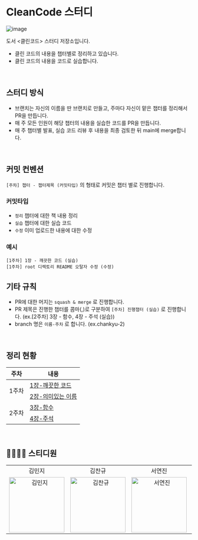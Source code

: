 # CleanCode 스터디
![image](https://github.com/DevReader/CleanCode/assets/73516336/7bebf235-8056-45c5-a64b-0c42b1479a30)

도서 <클린코드> 스터디 저장소입니다.

- 클린 코드의 내용을 챕터별로 정리하고 있습니다.
- 클린 코드의 내용을 코드로 실습합니다.

<br>

## 스터디 방식

- 브랜치는 자신의 이름을 딴 브랜치로 만들고, 주마다 자신이 맡은 챕터를 정리해서 PR을 만듭니다.
- 매 주 모든 인원이 해당 챕터의 내용을 실습한 코드를 PR을 만듭니다.
- 매 주 챕터별 발표, 실습 코드 리뷰 후 내용을 최종 검토한 뒤 main에 merge합니다. 

<br>

## 커밋 컨벤션
`[주차] 챕터 - 챕터제목 (커밋타입)` 의 형태로 커밋은 챕터 별로 진행합니다.
### 커밋타입
* `정리` 챕터에 대한 책 내용 정리
* `실습` 챕터에 대한 실습 코드
* `수정` 이미 업로드한 내용에 대한 수정

### 예시
```
[1주차] 1장 - 깨끗한 코드 (실습)
[1주차] root 디렉토리 README 오탈자 수정 (수정)
```

## 기타 규칙
* PR에 대한 머지는 `squash & merge` 로 진행합니다.
* PR 제목은 진행한 챕터를 콤마(,)로 구분하여 `[주차] 진행챕터 (실습)` 로 진행합니다. (ex.[2주차] 3장 - 함수, 4장 - 주석 (실습))
* branch 명은 `이름-주차` 로 합니다. (ex.chankyu-2)

<br/>

## 정리 현황

<table>
  <thead>
    <tr>
      <th>주차</th>
      <th>내용</th>
    </tr>
  </thead>
  <tbody>
    <tr>
      <td rowspan="2">1주차</td>
      <td><a href="/1장-깨끗한 코드/README.md">1장-깨끗한 코드</a></td>
    </tr>
    <tr><td><a href="/2장-의미있는 이름/README.md">2장-의미있는 이름</a></td></tr>
    <tr>
      <td rowspan="2">2주차</td>
      <td><a href="/3장-함수/README.md">3장-함수</a></td>
    </tr>
    <tr><td><a href="/4장-주석/README.md">4장-주석</a></td></tr>
  </tbody>
</table>

<br>

## 👨‍👩‍👧‍👦 스티디원

<table>
  <tr align="center">
    <td>김민지</td>
    <td>김찬규</td>
    <td>서연진</td>
    <td>임해찬</td>
  </tr>
  <tr>
     <td align="center">
        <a href="https://github.com/mouse0429"><img src="https://avatars.githubusercontent.com/u/68915238?v=4" width="150px" alt="김민지"/><br /></a>
     </td>
    <td align="center">
        <a href="https://github.com/ckrb63"><img src="https://avatars.githubusercontent.com/u/73516336?v=4" width="150px" alt="김찬규"/><br /></a>
     </td>
     <td align="center">
        <a href="https://github.com/seoyeonjin"><img src="https://avatars.githubusercontent.com/u/68274803?v=4" width="150px" alt="서연진"/><br /></a>
     </td>
    <td align="center">
      <a href="https://github.com/haechan29"><img src="https://avatars.githubusercontent.com/u/63138511?v=4" width="150px;" alt="임해찬"/><br /></a>
    </td>
  <tr>
</table>
